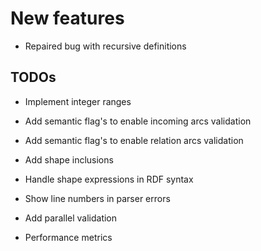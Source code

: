 New features
============



-   Repaired bug with recursive definitions



TODOs
-----

-   Implement integer ranges

-   Add semantic flag's to enable incoming arcs validation

-   Add semantic flag's to enable relation arcs validation

-   Add shape inclusions

-   Handle shape expressions in RDF syntax

-   Show line numbers in parser errors

-   Add parallel validation

-   Performance metrics








